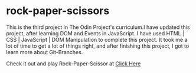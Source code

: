 # rock-paper-scissors
This is the third project in The Odin Project's curriculum.I have updated this project, after learning DOM and Events in JavaScript.
I have used HTML | CSS | JavaScript | DOM Manipulation to complete this project. It took me a lot of time to
get a lot of things right, and after finishing this project, I got to learn more about Git-Branches.


Check it out and play Rock-Paper-Scissor at [Click Here](https://jayasaivinay.github.io/rock-paper-scissors/)
